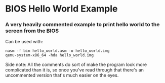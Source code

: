 # BIOS Hello World Example

### A very heavily commented example to print hello world to the screen from the BIOS

Can be used with:
```
nasm -f bin hello_world.asm -o hello_world.img
qemu-system-x86_64 -hda hello_world.img
  ```

Side note: All the comments do sort of make the program look more complicated than it is, so once you've read through that there's an uncommented version that's much easier on the eyes.
